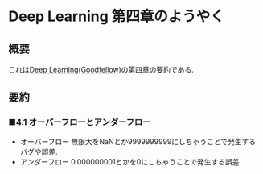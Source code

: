 # Deep Learning 第四章のようやく
## 概要
 これは[Deep Learning(Goodfellow)](http://www.deeplearningbook.org/)の第四章の要約である.
 
## 要約
### ■4.1 オーバーフローとアンダーフロー
- オーバーフロー
 無限大をNaNとか9999999999にしちゃうことで発生するバグや誤差.
- アンダーフロー
 0.000000001とかを0にしちゃうことで発生する誤差.
 
 
